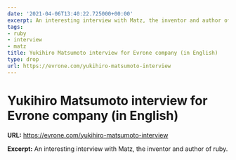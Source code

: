 ```yaml
---
date: '2021-04-06T13:40:22.725000+00:00'
excerpt: An interesting interview with Matz, the inventor and author of ruby.
tags:
- ruby
- interview
- matz
title: Yukihiro Matsumoto interview for Evrone company (in English)
type: drop
url: https://evrone.com/yukihiro-matsumoto-interview
---
```


# Yukihiro Matsumoto interview for Evrone company (in English)

**URL:** https://evrone.com/yukihiro-matsumoto-interview

**Excerpt:** An interesting interview with Matz, the inventor and author of ruby.
